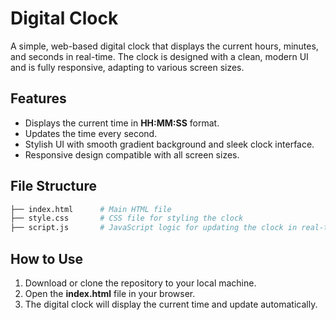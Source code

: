 # Digital Clock

A simple, web-based digital clock that displays the current hours, minutes, and seconds in real-time. The clock is designed with a clean, modern UI and is fully responsive, adapting to various screen sizes.

## Features

- Displays the current time in **HH:MM:SS** format.
- Updates the time every second.
- Stylish UI with smooth gradient background and sleek clock interface.
- Responsive design compatible with all screen sizes.
  
## File Structure

```bash
├── index.html      # Main HTML file
├── style.css       # CSS file for styling the clock
├── script.js       # JavaScript logic for updating the clock in real-time
```

## How to Use

1. Download or clone the repository to your local machine.
2. Open the **index.html** file in your browser.
3. The digital clock will display the current time and update automatically.
